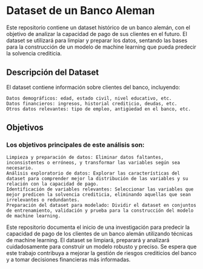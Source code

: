# Dataset de un Banco Aleman

Este repositorio contiene un dataset histórico de un banco alemán, con el objetivo de analizar la capacidad de pago de sus clientes en el futuro. El dataset se utilizará para limpiar y preparar los datos, sentando las bases para la construcción de un modelo de machine learning que pueda predecir la solvencia crediticia.

## Descripción del Dataset

El dataset contiene información sobre clientes del banco, incluyendo:

    Datos demográficos: edad, estado civil, nivel educativo, etc.
    Datos financieros: ingresos, historial crediticio, deudas, etc.
    Otros datos relevantes: tipo de empleo, antigüedad en el banco, etc.

## Objetivos

### Los objetivos principales de este análisis son:

    Limpieza y preparación de datos: Eliminar datos faltantes, inconsistentes o erróneos, y transformar las variables según sea necesario.
    Análisis exploratorio de datos: Explorar las características del dataset para comprender mejor la distribución de las variables y su relación con la capacidad de pago.
    Identificación de variables relevantes: Seleccionar las variables que mejor predicen la solvencia crediticia, eliminando aquellas que sean irrelevantes o redundantes.
    Preparación del dataset para modelado: Dividir el dataset en conjuntos de entrenamiento, validación y prueba para la construcción del modelo de machine learning.

Este repositorio documenta el inicio de una investigación para predecir la capacidad de pago de los clientes de un banco alemán utilizando técnicas de machine learning. El dataset se limpiará, preparará y analizará cuidadosamente para construir un modelo robusto y preciso. Se espera que este trabajo contribuya a mejorar la gestión de riesgos crediticios del banco y a tomar decisiones financieras más informadas.